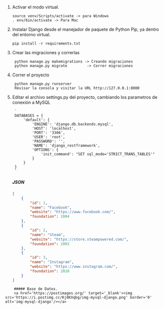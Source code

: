 
1.  Activar el modo virtual.

        source venv/Scripts/activate -> para Windows
        . env/bin/activate -> Para Mac

2.  Instalar Django desde el manejador de paquete de Python Pip, ya dentro del entorno virtual.

        pip install -r requirements.txt

3. Crear las migraciones y correrlas

        python manage.py makemigrations -> Creando migraciones
        python manage.py migrate         -> Correr migraciones

4. Correr el proyecto

        python manage.py runserver
        Revisar la consola y visitar la URL http://127.0.0.1:8000


5. Editar el archivo settings.py del proyecto, cambiando los parametros de conexión a MySQL

        `
        DATABASES = {
            'default': {
                'ENGINE': 'django.db.backends.mysql',
                'HOST': 'localhost',
                'PORT': '3306',
                'USER': 'root',
                'PASSWORD': '',
                'NAME': 'django_restframework',
                'OPTIONS': {
                    'init_command': "SET sql_mode='STRICT_TRANS_TABLES'"
                }
            }
        }
        `       

    #####  JSON
    ```json
    [
        {
            "id": 1,
            "name": "Facebook",
            "website": "https://www.facebook.com/",
            "foundation": 2004
        },
        {
            "id": 2,
            "name": "Steam",
            "website": "https://store.steampowered.com/",
            "foundation": 2003
        },
        {
            "id": 3,
            "name": "Instagram",
            "website": "https://www.instagram.com/",
            "foundation": 2010
        }
    ]
```
    ##### Base de Datos.
    <a href='https://postimages.org/' target='_blank'><img src='https://i.postimg.cc/Kj8KXqbg/img-mysql-django.png' border='0' alt='img-mysql-django'/></a>